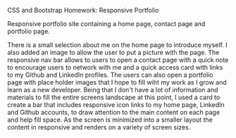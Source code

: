 CSS and Bootstrap Homework: Responsive Portfolio

Responsive portfolio site containing a home page, contact page and portfolio page.

There is a small selection about me on the home page to introduce myself. I also added an image to allow the user to put a picture with the page.
The responsive nav bar allows to users to open a contact page with a quick note to encourage users to network with me and a quick access card with links to my Github and LinkedIn profiles.
The users can also open a portfolio page with place holder images that I hope to fill wiht my work as I grow and learn as a new developer.
Being that I don't have a lot of information and materials to fill the entire screens landscape at this point, I used a card to create a bar that includes responsive icon links to my home page, LinkedIn and Github accounts, to draw attention to the main content on each page and help fill space. 
As the screen is minimized into a smaller layout the content in responsive and renders on a variety of screen sizes. 






